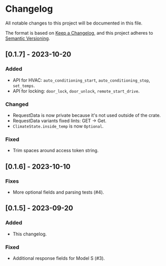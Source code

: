 # Changelog

All notable changes to this project will be documented in this file.

The format is based on [Keep a Changelog](https://keepachangelog.com/en/1.0.0/),
and this project adheres to [Semantic Versioning](https://semver.org/spec/v2.0.0.html).

## [0.1.7] - 2023-10-20

### Added

- API for HVAC: `auto_conditioning_start`, `auto_conditioning_stop`, `set_temps`.
- API for locking: `door_lock`, `door_unlock`, `remote_start_drive`.

### Changed

- RequestData is now private because it's not used outside of the crate.
- RequestData variants fixed lints: GET -> Get.
- `ClimateState.inside_temp` is now `Optional`.

### Fixed

- Trim spaces around access token string.

## [0.1.6] - 2023-10-10

### Fixes

- More optional fields and parsing tests (#4).

## [0.1.5] - 2023-09-20

### Added

- This changelog.

### Fixed

- Additional response fields for Model S (#3).

